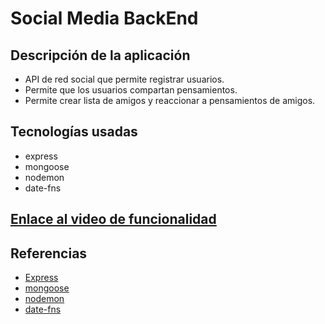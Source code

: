 # Social Media BackEnd

## Descripción de la aplicación
* API de red social que permite registrar usuarios.
* Permite que los usuarios compartan pensamientos.
* Permite crear lista de amigos y reaccionar a pensamientos de amigos.


## Tecnologías usadas

* express
* mongoose
* nodemon
* date-fns

## [Enlace al video de funcionalidad](https://drive.google.com/file/d/1cVW6ew2gWqvfaWzScwDKv54iE3lTEpCa/view?usp=sharing "Enlace al video de funcionalidad")


## Referencias

- [Express](https://expressjs.com/)
- [mongoose](https://mongoosejs.com/)
- [nodemon](https://nodemon.io/)
- [date-fns](https://date-fns.org/)
